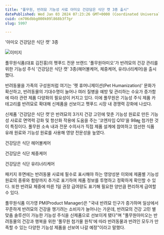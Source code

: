 ```yaml
---
title: "풀무원, 반려묘 기능성 사료 아미오 건강담은 식단 캣 3종 출시"
datePublished: Wed Jan 03 2024 07:23:26 GMT+0000 (Coordinated Universal Time)
cuid: cm706dbbg000k09l868b3f7gr
slug: 5997

---
```



'아미오 건강담은 식단 캣' 3종

![이미지](https://cdn.hashnode.com/res/hashnode/image/upload/v1739259783746/6a74b20c-c233-40d9-b85d-3ff3150ff81f.jpeg)

풀무원식품(대표 김진홍)의 펫푸드 전문 브랜드 '풀무원아미오'가 반려묘의 건강 관리를 위한 기능성 주식 '건강담은 식단 캣' 3종(헤어볼케어, 체중케어, 유리너리케어)을 출시했다.

반려동물을 가족의 구성원처럼 여기는 '펫 휴머니제이션(Pet Humanization)' 문화가 확산하고, 반려동물의 기대수명이 늘어나 여러 질병을 예방 및 관리하는 수요가 증가함에 따라 관련 제품 다양화의 필요성이 커지고 있다. 이에 풀무원은 기능성 주식 제품 카테고리를 반려묘로 확대해 신제품을 선보이고 펫푸드 시장 내 경쟁력 강화에 나섰다.

신제품 '건강담은 식단 캣'은 반려묘의 3가지 건강 고민에 맞춘 기능성 원료로 만든 기능성 사료로 면역력 강화 및 항산화 작용에 도움을 주는 '코엔자임 Q10'을 98㎎ 첨가한 것이 특징이다. 풀무원 소속 내과 전문 수의사가 직접 제품 설계에 참여하고 엄선한 식품 유래 원료와 기능성 원료를 사용해 영양 전문성을 높였다.

건강담은 식단 헤어볼케어

건강담은 식단 체중케어

건강담은 식단 유리너리케어

패키지 후면에는 반려동물 사료에 필수로 표시해야 하는 영양성분 이외에 제품별 기능성 원료의 종류와 함량까지 추가로 표기하여 제품 정보를 투명하고 정확하게 확인할 수 있다. 또한 반려묘 체중에 따른 1일 권장 급여량도 표기해 필요한 양만큼 편리하게 급여할 수 있다.

풀무원식품 이가영 PM(Product Manager)은 "국내 반려묘 인구가 증가하며 일상에서 꾸준하게 반려묘의 건강을 챙기려는 소비자가 늘어나는 가운데, 반려묘의 건강 고민 별 맞춤 솔루션이 가능한 기능성 주식을 신제품으로 선보이게 됐다"며 "풀무원아미오는 반려동물의 건강과 행복을 위한 '풀무원 첨가물 원칙'에 따라 반려동물과 반려인 모두가 만족할 수 있는 다양한 기능성 제품을 선보여 나갈 예정"이라고 말했다.